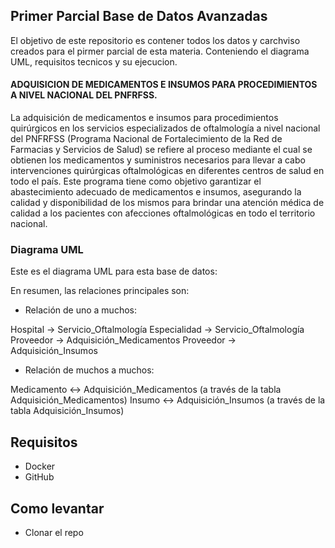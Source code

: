 ## Primer Parcial Base de Datos Avanzadas

El objetivo de este repositorio es contener todos los datos y carchviso creados para el pirmer parcial de esta materia. Conteniendo el diagrama UML, requisitos tecnicos y su ejecucion.

#### ADQUISICION DE MEDICAMENTOS E INSUMOS PARA PROCEDIMIENTOS A NIVEL NACIONAL DEL PNFRFSS.

La adquisición de medicamentos e insumos para procedimientos quirúrgicos en los servicios especializados de oftalmología a nivel nacional del PNFRFSS (Programa Nacional de Fortalecimiento de la Red de Farmacias y Servicios de Salud) se refiere al proceso mediante el cual se obtienen los medicamentos y suministros necesarios para llevar a cabo intervenciones quirúrgicas oftalmológicas en diferentes centros de salud en todo el país. Este programa tiene como objetivo garantizar el abastecimiento adecuado de medicamentos e insumos, asegurando la calidad y disponibilidad de los mismos para brindar una atención médica de calidad a los pacientes con afecciones oftalmológicas en todo el territorio nacional.

### Diagrama UML

Este es el diagrama UML para esta base de datos:





En resumen, las relaciones principales son:

* Relación de uno a muchos:

Hospital -> Servicio_Oftalmología
Especialidad -> Servicio_Oftalmología
Proveedor -> Adquisición_Medicamentos
Proveedor -> Adquisición_Insumos
* Relación de muchos a muchos:

Medicamento <-> Adquisición_Medicamentos (a través de la tabla Adquisición_Medicamentos)
Insumo <-> Adquisición_Insumos (a través de la tabla Adquisición_Insumos)

## Requisitos

* Docker
* GitHub

## Como levantar

* Clonar el repo



